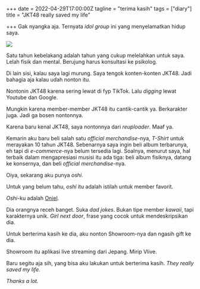 +++
date = 2022-04-29T17:00:00Z
tagline = "terima kasih"
tags = ["diary"]
title = "JKT48 really saved my life"

+++
Gak nyangka aja. Ternyata _idol group_ ini yang menyelamatkan hidup saya.

![](https://jkt48.com/images/logo.svg)

Satu tahun kebelakang adalah tahun yang cukup melelahkan untuk saya. Lelah fisik dan mental. Berujung harus konsultasi ke psikolog.

Di lain sisi, kalau saya lagi murung. Saya tengok konten-konten JKT48. Jadi bahagia aja kalau udah nonton itu.

Nontonin JKT48 karena sering lewat di fyp TikTok. Lalu _digging_ lewat Youtube dan Google.

Mungkin karena member-member JKT48 itu cantik-cantik ya. Berkarakter juga. Jadi ga bosen nontonnya.

Karena baru kenal JKT48, saya nontonnya dari _reuploader_. Maaf ya.

Kemarin aku baru beli salah satu _official_ _merchandise_-nya, _T-Shirt_ untuk merayakan 10 tahun JKT48. Sebenarnya saya ingin beli album terbarunya, eh tapi di _e-commerce_-nya belum tersedia lagi. Soalnya, menurut saya, hal terbaik dalam mengapresiasi musisi itu ada tiga: beli album fisiknya, datang ke konsernya, dan beli _official_ _merchandise_-nya.

Oiya, sekarang aku punya _oshi_.

Untuk yang belum tahu, _oshi_ itu adalah istilah untuk member favorit.

_Oshi_-ku adalah [Oniel](https://jkt48.com/member/detail/id/221?lang=id).

Dia orangnya receh banget. Suka _dad jokes_. Bukan tipe member _kawaii_, tapi karakternya unik. _Girl next door_, frase yang cocok untuk mendeskripsikan dia.

Untuk berterima kasih ke dia, aku nonton Showroom-nya dan ngasih gift ke dia.

Showroom itu aplikasi live streaming dari Jepang. Mirip Vlive.

Baru segitu aja sih, yang bisa aku lakukan untuk berterima kasih. _They really saved my life._

_Thanks a lot._